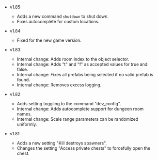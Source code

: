 - v1.85
  - Adds a new command `shutdown` to shut down.
  - Fixes autocomplete for custom locations.

- v1.84
  - Fixed for the new game version.

- v1.83
  - Internal change: Adds room index to the object selector.
  - Internal change: Adds "t" and "f" as accepted values for true and false.
  - Internal change: Fixes all prefabs being selected if no valid prefab is found.
  - Internal change: Removes excess logging.

- v1.82
  - Adds setting toggling to the command "dev_config".
  - Internal change: Adds autocomplete support for dungeon room names.
  - Internal change: Scale range parameters can be randomized uniformly.

- v1.81
  - Adds a new setting "Kill destroys spawners".
  - Changes the setting "Access private chests" to forcefully open the chest.
